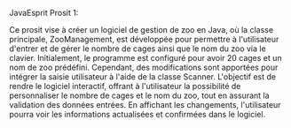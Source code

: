 JavaEsprit
Prosit 1:

Ce prosit vise à créer un logiciel de gestion de zoo en Java, où la classe principale, ZooManagement, est développée pour permettre à l'utilisateur d'entrer et de gérer le nombre de cages ainsi que le nom du zoo via le clavier. Initialement, le programme est configuré pour avoir 20 cages et un nom de zoo prédéfini. Cependant, des modifications sont apportées pour intégrer la saisie utilisateur à l'aide de la classe Scanner. L'objectif est de rendre le logiciel interactif, offrant à l'utilisateur la possibilité de personnaliser le nombre de cages et le nom du zoo, tout en assurant la validation des données entrées. En affichant les changements, l'utilisateur pourra voir les informations actualisées et confirmées dans le logiciel.